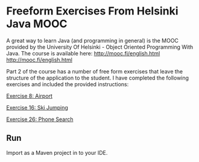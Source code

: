 # Freeform Exercises From Helsinki Java MOOC

A great way to learn Java (and programming in general) is the MOOC provided by the University Of Helsinki - Object Oriented Programming With Java. The course is available here: http://mooc.fi/english.html http://mooc.fi/english.html

Part 2 of the course has a number of free form exercises that leave the structure of the application to the student.
I have completed the following exercises and included the provided instructions:

[Exercise 8: Airport](src/main/java/mooc/airport/)

[Exercise 16: Ski Jumping](src/main/java/mooc/skijumping/)

[Exercise 26: Phone Search](src/main/java/mooc/phonebook/)

## Run

Import as a Maven project in to your IDE.